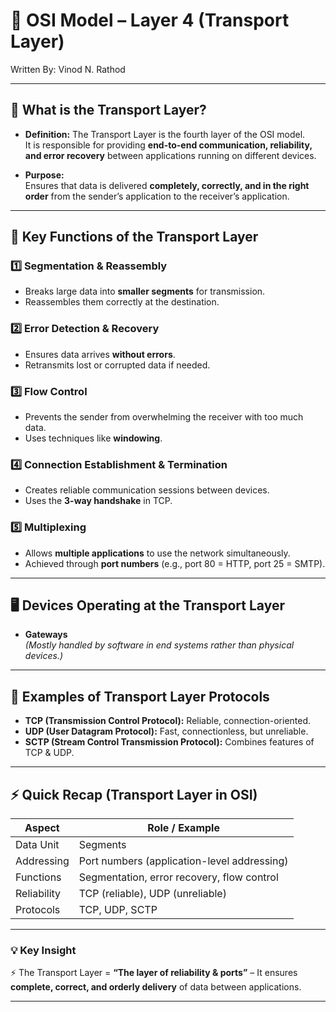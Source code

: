 # 🚚 OSI Model – Layer 4 (Transport Layer)

Written By: Vinod N. Rathod  

---

## 📌 What is the Transport Layer?  
- **Definition:** The Transport Layer is the fourth layer of the OSI model.  
  It is responsible for providing **end-to-end communication, reliability, and error recovery** between applications running on different devices.  

- **Purpose:**  
  Ensures that data is delivered **completely, correctly, and in the right order** from the sender’s application to the receiver’s application.  

---

## 🔑 Key Functions of the Transport Layer  

### 1️⃣ Segmentation & Reassembly  
- Breaks large data into **smaller segments** for transmission.  
- Reassembles them correctly at the destination.  

### 2️⃣ Error Detection & Recovery  
- Ensures data arrives **without errors**.  
- Retransmits lost or corrupted data if needed.  

### 3️⃣ Flow Control  
- Prevents the sender from overwhelming the receiver with too much data.  
- Uses techniques like **windowing**.  

### 4️⃣ Connection Establishment & Termination  
- Creates reliable communication sessions between devices.  
- Uses the **3-way handshake** in TCP.  

### 5️⃣ Multiplexing  
- Allows **multiple applications** to use the network simultaneously.  
- Achieved through **port numbers** (e.g., port 80 = HTTP, port 25 = SMTP).  

---

## 🖥️ Devices Operating at the Transport Layer  
- **Gateways**  
*(Mostly handled by software in end systems rather than physical devices.)*  

---

## 📡 Examples of Transport Layer Protocols  
- **TCP (Transmission Control Protocol):** Reliable, connection-oriented.  
- **UDP (User Datagram Protocol):** Fast, connectionless, but unreliable.  
- **SCTP (Stream Control Transmission Protocol):** Combines features of TCP & UDP.  

---

## ⚡ Quick Recap (Transport Layer in OSI)  

| **Aspect**   | **Role / Example** |
|--------------|---------------------|
| Data Unit    | Segments |
| Addressing   | Port numbers (application-level addressing) |
| Functions    | Segmentation, error recovery, flow control |
| Reliability  | TCP (reliable), UDP (unreliable) |
| Protocols    | TCP, UDP, SCTP |

---

### 💡 Key Insight  
⚡ The Transport Layer = **“The layer of reliability & ports”** – It ensures **complete, correct, and orderly delivery** of data between applications.  

---